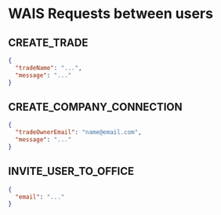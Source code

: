 # WAIS Requests between users

## CREATE_TRADE

```json
{
  "tradeName": "...",
  "message": "..."
}
```

## CREATE_COMPANY_CONNECTION

```json
{
  "tradeOwnerEmail": "name@email.com",
  "message": "..."
}
```

## INVITE_USER_TO_OFFICE

```json
{
  "email": "..."
}
```
